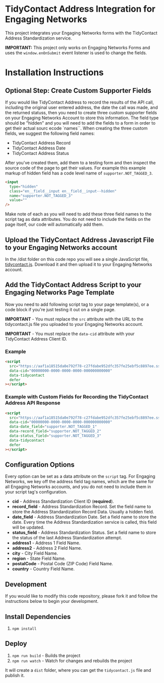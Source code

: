 # TidyContact Address Integration for Engaging Networks

This project integrates your Engaging Networks forms with the TidyContact Address Standardization service.

**IMPORTANT:** This project only works on Engaging Networks Forms and uses the `window.enOnSubmit` event listener is used to change the fields.

# Installation Instructions

## Optional Step: Create Custom Supporter Fields

If you would like TidyContact Address to record the results of the API call, including the original user entered address, the date the call was made, and the returned statuss, then you need to create three custom supporter fields on your Engaging Networks Account to store this information. The field type should be "hidden" and you will need to add the fields to a form in order to get their actual sourc ecode `names``. When creating the three custom fields, we suggest the following field names:

- TidyContact Address Record
- TidyContact Address Date
- TidyContact Address Status

After you've created them, add them to a testing form and then inspect the source code of the page to get their values. For example this example markup of hidden field has a code level name of `supporter.NOT_TAGGED_3`.

```html
<input
  type="hidden"
  class="en__field__input en__field__input--hidden"
  name="supporter.NOT_TAGGED_3"
  value=""
/>
```

Make note of each as you will need to add these three field names to the script tag as data attributes. You do not need to include the fields on the page itself, our code will automatically add them.

## Upload the TidyContact Address Javascript File to your Engaging Networks account

In the /dist folder on this code repo you will see a single JavaScript file, [tidycontact.js](https://github.com/4site-interactive-studios/en-tidycontact/tree/main/dist). Download it and then upload it to your Engaging Networks account.

## Add the TidyContact Address Script to your Engaging Networks Page Template

Now you need to add following script tag to your page template(s), or a code block if you're just testing it out on a single page.

**IMPORTANT** - You must replace the `src` attribute with the URL to the tidycontact.js file you uploaded to your Engaging Networks account.

**IMPORTANT** - You must replace the `data-cid` attribute with your TidyContact Address Client ID.

### Example

```html
<script
  src="https://aaf1a18515da0e792f78-c27fdabe952dfc357fe25ebf5c8897ee.ssl.cf5.rackcdn.com/0000/tidycontact.js"
  data-cid="00000000-0000-0000-0000-000000000000"
  data-tidycontact
  defer
></script>
```

### Example with Custom Fields for Recording the TidyContact Address API Response

```html
<script
  src="https://aaf1a18515da0e792f78-c27fdabe952dfc357fe25ebf5c8897ee.ssl.cf5.rackcdn.com/0000/tidycontact.js"
  data-cid="00000000-0000-0000-0000-000000000000"
  data-date_field="supporter.NOT_TAGGED_1"
  data-record_field="supporter.NOT_TAGGED_2"
  data-status_field="supporter.NOT_TAGGED_3"
  data-tidycontact
  defer
></script>
```

## Configuration Options

Every option can be set as a data attribute on the `script` tag. For Engaging Networks, we key off the address field tag names, which are the same for all Engaging Networks accounts, and you do not need to include them in your script tag's configuration.

- **cid** - Address Standardization Client ID (**required**).
- **record_field** - Address Standardization Record. Set the field name to store the Address Standardization Record Data. Usually a hidden field.
- **date_field** - Address Standardization Date. Set a field name to store the date. Every time the Address Standardization service is called, this field will be updated.
- **status_field** - Address Standardization Status. Set a field name to store the status of the last Address Standardization attempt.
- **address1** - Address 1 Field Name.
- **address2** - Address 2 Field Name.
- **city** - City Field Name.
- **region** - State Field Name.
- **postalCode** - Postal Code (ZIP Code) Field Name.
- **country** - Country Field Name.

## Development

If you would like to modify this code repository, please fork it and follow the instructions below to begin your development.

## Install Dependencies

1. `npm install`

## Deploy

1. `npm run build` - Builds the project
2. `npm run watch` - Watch for changes and rebuilds the project

It will create a `dist` folder, where you can get the `tidycontact.js` file and publish it.
